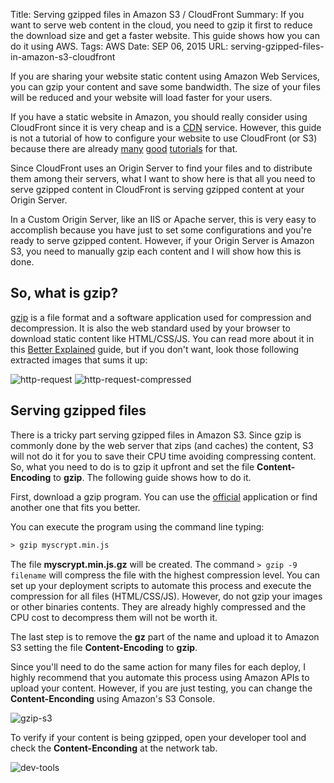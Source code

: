 Title: Serving gzipped files in Amazon S3 / CloudFront
Summary: If you want to serve web content in the cloud, you need to gzip it first to reduce the download size and get a faster website. This guide shows how you can do it using AWS.
Tags: AWS
Date: SEP 06, 2015
URL: serving-gzipped-files-in-amazon-s3-cloudfront

If you are sharing your website static content using Amazon Web Services, you can gzip your content and save some bandwidth. The size of your files will be reduced and your website will load faster for your users.

If you have a static website in Amazon, you should really consider using CloudFront since it is very cheap and is a [CDN](http://stackoverflow.com/q/2145277/1476885) service. However, this guide is not a tutorial of how to configure your website to use CloudFront (or S3) because there are already [many](http://docs.aws.amazon.com/gettingstarted/latest/swh/getting-started-create-cfdist.html) [good](http://www.michaelgallego.fr/blog/2013/08/27/static-website-on-s3-cloudfront-and-route-53-the-right-way/) [tutorials](http://blog.celingest.com/en/2013/07/19/tutorial-creating-cdn-wordpress-cloudfront-s3/) for that.

Since CloudFront uses an Origin Server to find your files and to distribute them among their servers, what I want to show here is that all you need to serve gzipped content in CloudFront is serving gzipped content at your Origin Server.

In a Custom Origin Server, like an IIS or Apache server, this is very easy to accomplish because you have just to set some configurations and you're ready to serve gzipped content. However, if your Origin Server is Amazon S3, you need to manually gzip each content and I will show how this is done.

## So, what is gzip?
[gzip](http://www.gzip.org/) is a file format and a software application used for compression and decompression. It is also the web standard used by your browser to download static content like HTML/CSS/JS. You can read more about it in this [Better Explained](http://betterexplained.com/articles/how-to-optimize-your-site-with-gzip-compression/) guide, but if you don't want, look those following extracted images that sums it up:

![http-request](https://zanon.io/images/posts/2015-09-06-http-request.png)
![http-request-compressed](https://zanon.io/images/posts/2015-09-06-http-request-compressed.png)

## Serving gzipped files
There is a tricky part serving gzipped files in Amazon S3. Since gzip is commonly done by the web server that zips (and caches) the content, S3 will not do it for you to save their CPU time avoiding compressing content. So, what you need to do is to gzip it upfront and set the file **Content-Encoding** to **gzip**. The following guide shows how to do it.

First, download a gzip program. You can use the [official](http://www.gzip.org/) application or find another one that fits you better.

You can execute the program using the command line typing:

```xml
> gzip myscrypt.min.js
```

The file **myscrypt.min.js.gz** will be created. The command `> gzip -9 filename` will compress the file with the highest compression level. You can set up your deployment scripts to automate this process and execute the compression for all files (HTML/CSS/JS). However, do not gzip your images or other binaries contents. They are already highly compressed and the CPU cost to decompress them will not be worth it.

The last step is to remove the **gz** part of the name and upload it to Amazon S3 setting the file **Content-Encoding** to **gzip**.

Since you'll need to do the same action for many files for each deploy, I highly recommend that you automate this process using Amazon APIs to upload your content. However, if you are just testing, you can change the **Content-Enconding** using Amazon's S3 Console.

![gzip-s3](https://zanon.io/images/posts/2015-09-06-gzip-s3.png)

To verify if your content is being gzipped, open your developer tool and check the **Content-Enconding** at the network tab.

![dev-tools](https://zanon.io/images/posts/2015-09-06-dev-tools.png)
